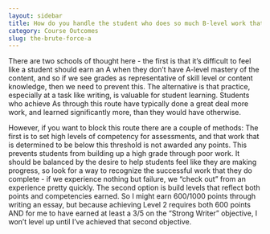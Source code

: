 ```yaml
---
layout: sidebar
title: How do you handle the student who does so much B-level work that they are able to earn an A (the Brute Force A)? Is that a “bad” thing?
category: Course Outcomes
slug: the-brute-force-a
---
```


There are two schools of thought here - the first is that it’s difficult to feel like a student should earn an A when they don’t have A-level mastery of the content, and so if we see grades as representative of skill level or content knowledge, then we need to prevent this. The alternative is that practice, especially at a task like writing, is valuable for student learning. Students who achieve As through this route have typically done a great deal more work, and learned significantly more, than they would have otherwise.

However, if you want to block this route there are a couple of methods: The first is to set high levels of competency for assessments, and that work that is determined to be below this threshold is not awarded any points. This prevents students from building up a high grade through poor work. It should be balanced by the desire to help students feel like they are making progress, so look for a way to recognize the successful work that they do complete - if we experience nothing but failure, we “check out” from an experience pretty quickly. The second option is build levels that reflect both points and competencies earned. So I might earn 600/1000 points through writing an essay, but because achieving Level 2 requires both 600 points AND for me to have earned at least a 3/5 on the “Strong Writer” objective, I won’t level up until I’ve achieved that second objective.
